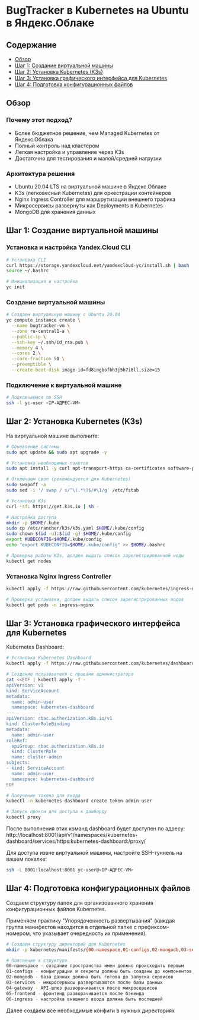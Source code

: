 # BugTracker в Kubernetes на Ubuntu в Яндекс.Облаке

## Содержание

- [Обзор](#обзор)
- [Шаг 1: Создание виртуальной машины](#шаг-1-создание-виртуальной-машины)
- [Шаг 2: Установка Kubernetes (K3s)](#шаг-2-установка-kubernetes-k3s)
- [Шаг 3: Установка графического интерфейса для Kubernetes](#шаг-3-установка-графического-интерфейса-для-kubernetes)
- [Шаг 4: Подготовка конфигурационных файлов](#шаг-4-подготовка-конфигурационных-файлов)

## Обзор

### Почему этот подход?

- Более бюджетное решение, чем Managed Kubernetes от Яндекс.Облака
- Полный контроль над кластером
- Легкая настройка и управление через K3s
- Достаточно для тестирования и малой/средней нагрузки

### Архитектура решения

- Ubuntu 20.04 LTS на виртуальной машине в Яндекс.Облаке
- K3s (легковесный Kubernetes) для оркестрации контейнеров
- Nginx Ingress Controller для маршрутизации внешнего трафика
- Микросервисы развернуты как Deployments в Kubernetes
- MongoDB для хранения данных

## Шаг 1: Создание виртуальной машины

### Установка и настройка Yandex.Cloud CLI

```bash
# Установка CLI
curl https://storage.yandexcloud.net/yandexcloud-yc/install.sh | bash
source ~/.bashrc

# Инициализация и настройка
yc init
```

### Создание виртуальной машины

```bash
# Создаем виртуальную машину с Ubuntu 20.04
yc compute instance create \
  --name bugtracker-vm \
  --zone ru-central1-a \
  --public-ip \
  --ssh-key ~/.ssh/id_rsa.pub \
  --memory 4 \
  --cores 2 \
  --core-fraction 50 \
  --preemptible \
  --create-boot-disk image-id=fd8ingbofbh3j5h7i8ll,size=15
```

### Подключение к виртуальной машине

```bash
# Подключаемся по SSH
ssh -l yc-user <IP-АДРЕС-VM>
```

## Шаг 2: Установка Kubernetes (K3s)

На виртуальной машине выполните:

```bash
# Обновление системы
sudo apt update && sudo apt upgrade -y

# Установка необходимых пакетов
sudo apt install -y curl apt-transport-https ca-certificates software-properties-common

# Отключаем своп (рекомендуется для Kubernetes)
sudo swapoff -a
sudo sed -i '/ swap / s/^\(.*\)$/#\1/g' /etc/fstab

# Установка K3s
curl -sfL https://get.k3s.io | sh -

# Настройка доступа
mkdir -p $HOME/.kube
sudo cp /etc/rancher/k3s/k3s.yaml $HOME/.kube/config
sudo chown $(id -u):$(id -g) $HOME/.kube/config
export KUBECONFIG=$HOME/.kube/config
echo "export KUBECONFIG=$HOME/.kube/config" >> $HOME/.bashrc

# Проверка работы K3s, долден выдать список зарегистрированной ноды
kubectl get nodes
```

### Установка Nginx Ingress Controller

```bash
kubectl apply -f https://raw.githubusercontent.com/kubernetes/ingress-nginx/controller-v1.1.1/deploy/static/provider/baremetal/deploy.yaml

# Проверка установки, долден выдать список зарегистрированных подов
kubectl get pods -n ingress-nginx
```

## Шаг 3: Установка графического интерфейса для Kubernetes

Kubernetes Dashboard:

```bash
# Установка Kubernetes Dashboard
kubectl apply -f https://raw.githubusercontent.com/kubernetes/dashboard/v2.7.0/aio/deploy/recommended.yaml

# Создание пользователя с правами администратора
cat <<EOF | kubectl apply -f -
apiVersion: v1
kind: ServiceAccount
metadata:
  name: admin-user
  namespace: kubernetes-dashboard
---
apiVersion: rbac.authorization.k8s.io/v1
kind: ClusterRoleBinding
metadata:
  name: admin-user
roleRef:
  apiGroup: rbac.authorization.k8s.io
  kind: ClusterRole
  name: cluster-admin
subjects:
- kind: ServiceAccount
  name: admin-user
  namespace: kubernetes-dashboard
EOF

# Получение токена для входа
kubectl -n kubernetes-dashboard create token admin-user

# Запуск прокси для доступа к дашборду
kubectl proxy
```

После выполнения этих команд dashboard будет доступен по адресу:
http://localhost:8001/api/v1/namespaces/kubernetes-dashboard/services/https:kubernetes-dashboard:/proxy/

Для доступа извне виртуальной машины, настройте SSH-туннель на вашем локалке:
```bash
ssh -L 8001:localhost:8001 yc-user@<IP-АДРЕС-VM>
```

## Шаг 4: Подготовка конфигурационных файлов

Создаем структуру папок для организованного хранения конфигурационных файлов Kubernetes.

Применяем практику "Упорядоченность развертывания" (каждая группа манифестов находится в отдельной папке с префиксом-номером, что указывает очередность их применения).

```bash
# Создаем структуру директорий для Kubernetes
mkdir -p kubernetes/manifests/{00-namespace,01-configs,02-mongodb,03-services,04-gateway,05-frontend,06-ingress}

# Пояснение к структуре
00-namespace - создание пространства имен должно происходить первым
01-configs - конфигурации и секреты должны быть созданы до компонентов, которые их используют
02-mongodb - база данных должна быть готова до запуска сервисов
03-services - микросервисы развертываются после базы данных
04-gateway - API-шлюз разворачивается после микросервисов
05-frontend - фронтенд разворачивается после бэкенда
06-ingress - настройка внешнего входа должна быть последней
```

Далее создаем все необходимые конфиги в нужных директориях
